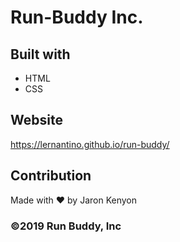 # Run-Buddy Inc.

## Built with 
* HTML
* CSS

## Website
https://lernantino.github.io/run-buddy/

## Contribution
Made with ❤️ by Jaron Kenyon 

### ©️2019 Run Buddy, Inc
